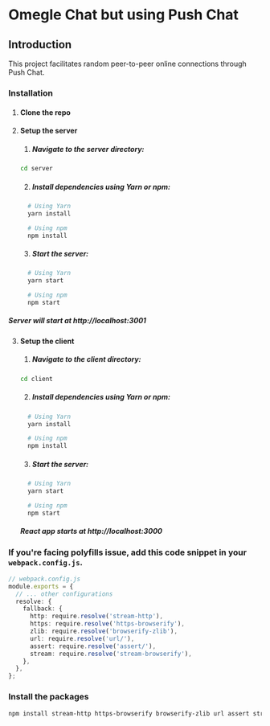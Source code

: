 # Omegle Chat but using Push Chat

## Introduction

This project facilitates random peer-to-peer online connections through Push Chat.

### Installation

1. #### Clone the repo

2. #### Setup the server

   1. ##### Navigate to the server directory:

   ```bash
   cd server
   ```

   2. ##### Install dependencies using Yarn or npm:

   ```bash
     # Using Yarn
     yarn install

     # Using npm
     npm install
   ```

   3. ##### Start the server:

   ```bash
     # Using Yarn
     yarn start

     # Using npm
     npm start
   ```

  ##### Server will start at http://localhost:3001

3. #### Setup the client

   1. ##### Navigate to the client directory:

   ```bash
   cd client
   ```

   2. ##### Install dependencies using Yarn or npm:

   ```bash
     # Using Yarn
     yarn install

     # Using npm
     npm install
   ```

   3. ##### Start the server:

   ```bash
     # Using Yarn
     yarn start

     # Using npm
     npm start
   ```

   ##### React app starts at http://localhost:3000

### If you're facing polyfills issue, add this code snippet in your `webpack.config.js`.

```typescript
// webpack.config.js
module.exports = {
  // ... other configurations
  resolve: {
    fallback: {
      http: require.resolve('stream-http'),
      https: require.resolve('https-browserify'),
      zlib: require.resolve('browserify-zlib'),
      url: require.resolve('url/'),
      assert: require.resolve('assert/'),
      stream: require.resolve('stream-browserify'),
    },
  },
};
```
### Install the packages
```bash
npm install stream-http https-browserify browserify-zlib url assert stream-browserify
```

